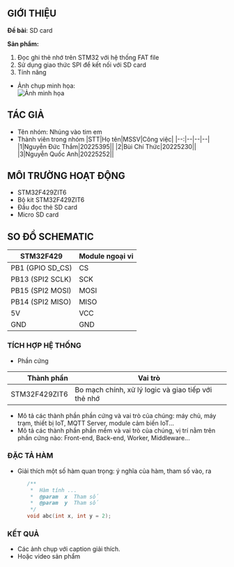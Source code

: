 ## GIỚI THIỆU

__Đề bài__: SD card 

__Sản phẩm:__
1. Đọc ghi thẻ nhớ trên STM32 với hệ thống FAT file 
2. Sử dụng giao thức SPI để kết nối với SD card 
3. Tính năng
- Ảnh chụp minh họa:\
  ![Ảnh minh họa](https://soict.hust.edu.vn/wp-content/uploads/logo-soict-hust-1-1024x416.png)

## TÁC GIẢ

- Tên nhóm: Nhúng vào tim em
- Thành viên trong nhóm
  |STT|Họ tên|MSSV|Công việc|
  |--:|--|--|--|
  |1|Nguyễn Đức Thắm|20225395||
  |2|Bùi Chí Thức|20225230||
  |3|Nguyễn Quốc Anh|20225252||


## MÔI TRƯỜNG HOẠT ĐỘNG

- STM32F429ZIT6
- Bộ kit STM32F429ZIT6
- Đầu đọc thẻ SD card
- Micro SD card 

## SO ĐỒ SCHEMATIC
|STM32F429|Module ngoại vi|
|--|--|
|PB1 (GPIO SD_CS)|CS|
|PB13 (SPI2 SCLK)|SCK|
|PB15 (SPI2 MOSI)|MOSI|
|PB14 (SPI2 MISO)|MISO|
|5V|VCC|
|GND|GND|

### TÍCH HỢP HỆ THỐNG
- Phần cứng
  
 |Thành phần|Vai trò|
 |--:|--|
 |STM32F429ZIT6|Bo mạch chính, xử lý logic và giao tiếp với thẻ nhớ|

- Mô tả các thành phần phần cứng và vai trò của chúng: máy chủ, máy trạm, thiết bị IoT, MQTT Server, module cảm biến IoT...
- Mô tả các thành phần phần mềm và vai trò của chúng, vị trí nằm trên phần cứng nào: Front-end, Back-end, Worker, Middleware...

### ĐẶC TẢ HÀM

- Giải thích một số hàm quan trọng: ý nghĩa của hàm, tham số vào, ra

  ```C
     /**
      *  Hàm tính ...
      *  @param  x  Tham số
      *  @param  y  Tham số
      */
     void abc(int x, int y = 2);
  ```
  
### KẾT QUẢ

- Các ảnh chụp với caption giải thích.
- Hoặc video sản phẩm
